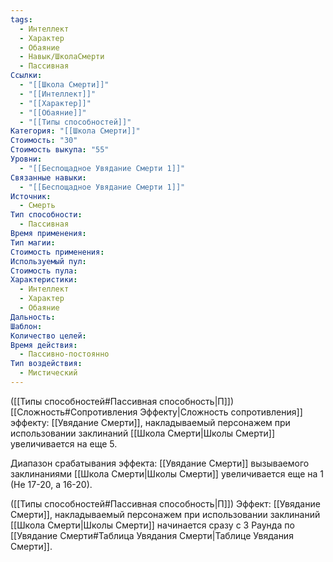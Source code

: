 ```yaml
---
tags:
  - Интеллект
  - Характер
  - Обаяние
  - Навык/ШколаСмерти
  - Пассивная
Ссылки:
  - "[[Школа Смерти]]"
  - "[[Интеллект]]"
  - "[[Характер]]"
  - "[[Обаяние]]"
  - "[[Типы способностей]]"
Категория: "[[Школа Смерти]]"
Стоимость: "30"
Стоимость выкупа: "55"
Уровни:
  - "[[Беспощадное Увядание Смерти 1]]"
Связанные навыки:
  - "[[Беспощадное Увядание Смерти 1]]"
Источник:
  - Смерть
Тип способности:
  - Пассивная
Время применения: 
Тип магии: 
Стоимость применения: 
Используемый пул: 
Стоимость пула: 
Характеристики:
  - Интеллект
  - Характер
  - Обаяние
Дальность: 
Шаблон: 
Количество целей: 
Время действия:
  - Пассивно-постоянно
Тип воздействия:
  - Мистический
---
```

([[Типы способностей#Пассивная способность|П]]) [[Сложность#Cопротивления Эффекту|Сложность сопротивления]] эффекту: [[Увядание Смерти]], накладываемый персонажем при использовании заклинаний [[Школа Смерти|Школы Смерти]] увеличивается на еще 5.

Диапазон срабатывания эффекта: [[Увядание Смерти]] вызываемого заклинаниями [[Школа Смерти|Школы Смерти]]  увеличивается еще на 1 (Не 17-20, а 16-20).

([[Типы способностей#Пассивная способность|П]]) Эффект: [[Увядание Смерти]], накладываемый персонажем при использовании заклинаний [[Школа Смерти|Школы Смерти]] начинается сразу с 3 Раунда по [[Увядание Смерти#Таблица Увядания Смерти|Таблице Увядания Смерти]]. 
